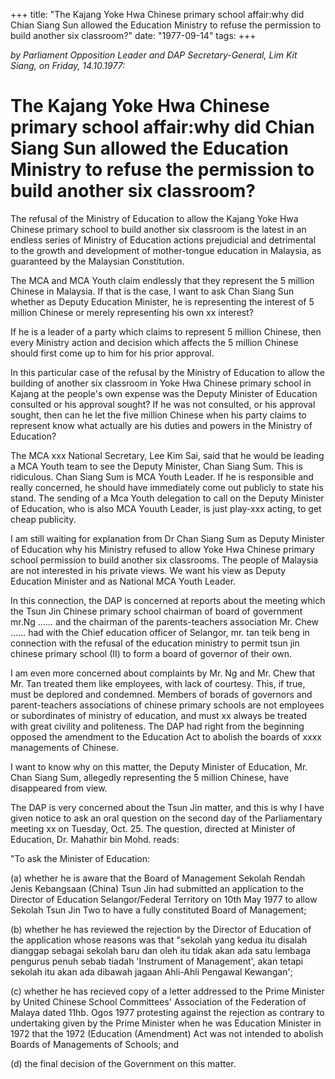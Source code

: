 +++ 
title: "The Kajang Yoke Hwa Chinese primary school affair:why did Chian Siang Sun allowed the Education Ministry to refuse the permission to build another six classroom?"
date: "1977-09-14"
tags:
+++

_by Parliament Opposition Leader and DAP  Secretary-General, Lim Kit Siang, on Friday, 14.10.1977:_

# The Kajang Yoke Hwa Chinese primary school affair:why did Chian Siang Sun allowed the Education Ministry to refuse the permission to build another six classroom?

The refusal of the Ministry of Education to allow the Kajang Yoke Hwa Chinese primary school to build another six classroom is the latest in an endless series of Ministry of Education actions prejudicial and detrimental to the growth and development of mother-tongue education in Malaysia, as guaranteed by the Malaysian Constitution.</u>

The MCA and MCA Youth claim endlessly that they represent the 5 million Chinese in Malaysia. If that is the case, I want to ask Chan Siang Sun whether as Deputy Education Minister, he is representing the interest of 5 million Chinese or merely representing his own xx interest?

If he is a leader of a party which claims to represent 5 million Chinese, then every Ministry action and decision which affects the 5 million Chinese should first come up to him for his prior approval. 

In this particular case of the refusal by the Ministry of Education to allow the building of another six classroom in Yoke Hwa Chinese primary school in Kajang at the people's own expense was the Deputy Minister of Education consulted or his approval sought? If he was not consulted, or his approval sought, then can he let the five million Chinese when his party claims to represent know what actually are his duties and powers in the Ministry of Education?

The MCA xxx National Secretary, Lee Kim Sai, said that he would be leading a MCA Youth team to see the Deputy Minister, Chan Siang Sum. This is ridiculous. Chan Siang Sum is MCA Youth Leader. If he is responsible and really concerned, he should have immediately come out publicly to state his stand. The sending of a Mca Youth delegation to call on the Deputy Minister of Education, who is also MCA Youuth Leader, is just play-xxx acting, to get cheap publicity.

I am still waiting for explanation from Dr Chan Siang Sum as Deputy Minister of Education why his Ministry refused to allow Yoke Hwa Chinese primary school permission to build another six classrooms. The people of Malaysia are not interested in his private views. We want his view as Deputy Education Minister and as National MCA Youth Leader.

In this connection, the DAP is concerned at reports about the meeting which the Tsun Jin Chinese primary school chairman of board of government mr.Ng …… and the chairman of the parents-teachers association Mr. Chew …… had with the Chief education officer of Selangor, mr. tan teik beng in connection with the refusal of the education ministry to permit tsun jin chinese primary school (II) to form a board of governor of their own.

I am even more concerned about complaints by Mr. Ng and Mr. Chew that Mr. Tan treated them like employees, with lack of courtesy. This, if true, must be deplored and condemned. Members of borads of governors and parent-teachers associations of chinese primary schools are not employees or subordinates of ministry of education, and must xx always be treated with great civility and politeness. The DAP had right from the beginning opposed the amendment to the Education Act to abolish the boards of xxxx managements of Chinese.


I want to know why on this matter, the Deputy Minister of Education, Mr. Chan Siang Sum, allegedly representing the 5 million Chinese, have disappeared from view.

The DAP is very concerned about the Tsun Jin matter, and this is why I have given notice to ask an oral question on the second day of the Parliamentary meeting xx on Tuesday, Oct. 25. The question, directed at Minister of Education, Dr. Mahathir bin Mohd. reads:

"To ask the Minister of Education:

(a) whether he is aware that the Board of Management Sekolah Rendah Jenis Kebangsaan (China) Tsun Jin had submitted an application to the Director of Education Selangor/Federal Territory on 10th May 1977 to allow Sekolah Tsun Jin Two to have a fully constituted Board of Management;

(b) whether he has reviewed the rejection by the Director of Education of the application whose reasons was that "sekolah yang kedua itu disalah dianggap sebagai sekolah baru dan oleh itu tidak akan ada satu lembaga pengurus penuh sebab tiadah 'Instrument of Management', akan tetapi sekolah itu akan ada dibawah jagaan Ahli-Ahli Pengawal Kewangan';

(c) whether he has recieved copy of a letter addressed to the Prime Minister by United Chinese School Committees' Association of the Federation of Malaya dated 11hb. Ogos 1977 protesting against the rejection as contrary to undertaking given by the Prime Minister when he was Education Minister in 1972 that the 1972 (Education (Amendment) Act was not intended to abolish Boards of Managements of Schools; and 

(d) the final decision of the Government on this matter.
 
